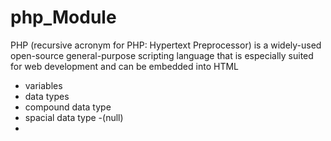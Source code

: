 # php_Module

PHP (recursive acronym for PHP: Hypertext Preprocessor) is a widely-used open-source general-purpose scripting language that is especially suited for web development and can be embedded into HTML
- variables
- data types
- compound data type
- spacial data type -(null)
- 
